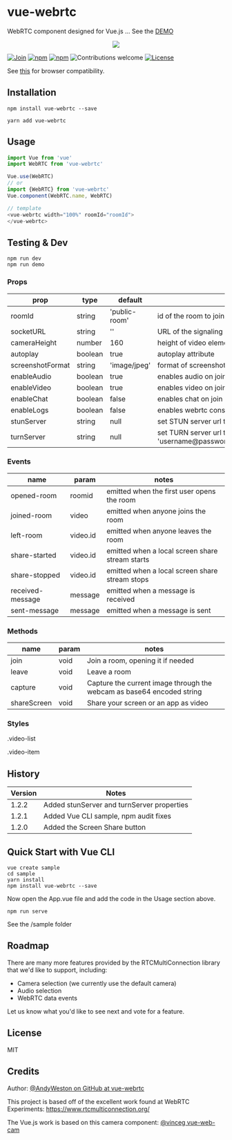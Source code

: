 
# vue-webrtc

WebRTC component designed for Vue.js ... See the [DEMO](https://westonsoftware.github.io/vue-webrtc/)

<p align="center">
    <img src="assets/screenshot.png">
</p>

[![Join](https://badges.gitter.im/Join%20Chat.svg)](https://gitter.im/westonsoftware/vue-webrtc?utm_source=badge&utm_medium=badge&utm_campaign=pr-badge&utm_content=badge)
[![npm](https://img.shields.io/npm/v/vue-webrtc.svg)](https://www.npmjs.com/package/vue-webrtc)
[![npm](https://img.shields.io/npm/dm/vue-webrtc.svg)](https://www.npmjs.com/package/vue-webrtc)
![Contributions welcome](https://img.shields.io/badge/contributions-welcome-orange.svg)
[![License](https://img.shields.io/badge/license-MIT-blue.svg)](https://opensource.org/licenses/MIT)

See [this](http://caniuse.com/#feat=stream)
for browser compatibility.


## Installation

```
npm install vue-webrtc --save

yarn add vue-webrtc
```

## Usage

```javascript
import Vue from 'vue'
import WebRTC from 'vue-webrtc'

Vue.use(WebRTC)
// or
import {WebRTC} from 'vue-webrtc'
Vue.component(WebRTC.name, WebRTC)

// template
<vue-webrtc width="100%" roomId="roomId">
</vue-webrtc>
```

## Testing & Dev

```
npm run dev
npm run demo
```

### Props

| prop             | type    | default      | notes                     |
| ---------------- | ------- | ------------ | ------------------------- |
| roomId           | string  | 'public-room' | id of the room to join   |
| socketURL        | string  | '' | URL of the signaling server   |
| cameraHeight     | number  | 160          | height of video element   |
| autoplay         | boolean | true         | autoplay attribute        |
| screenshotFormat | string  | 'image/jpeg' | format of screenshot      |
| enableAudio      | boolean  | true | enables audio on join      |
| enableVideo      | boolean  | true | enables video on join      |
| enableChat       | boolean  | false | enables chat on join      |
| enableLogs       | boolean  | false | enables webrtc console logs    |
| stunServer       | string  | null | set STUN server url to 'stun:yourSTUN.com:port'    |
| turnServer       | string  | null | set TURN server url to 'username@password%turn:yourTURN.com:port'    |

### Events

| name           | param    | notes                                                         |
| -------------- | -------- | ------------------------------------------------------------- |
| opened-room    | roomid   | emitted when the first user opens the room                    |
| joined-room    | video    | emitted when anyone joins the room                            |
| left-room      | video.id | emitted when anyone leaves the room                           |
| share-started  | video.id | emitted when a local screen share stream starts               |
| share-stopped  | video.id | emitted when a local screen share stream stops                |
| received-message  | message | emitted when a message is received                |
| sent-message  | message | emitted when a message is sent                |

### Methods

| name           | param    | notes                                                                   |
| -------------- | -------- | ----------------------------------------------------------------------- |
| join           | void     | Join a room, opening it if needed                                       |
| leave          | void     | Leave a room                                                            |
| capture        | void     | Capture the current image through the webcam as base64 encoded string   |
| shareScreen    | void     | Share your screen or an app as video   |

### Styles

.video-list

.video-item

## History

| Version           | Notes                                                                   |
| -------------- | ----------------------------------------------------------------------- |
| 1.2.2           | Added stunServer and turnServer properties                                       |
| 1.2.1           | Added Vue CLI sample, npm audit fixes                                       |
| 1.2.0           | Added the Screen Share button                                       |

## Quick Start with Vue CLI
```
vue create sample
cd sample
yarn install
npm install vue-webrtc --save
```
Now open the App.vue file and add the code in the Usage section above.
```
npm run serve
```
See the /sample folder

## Roadmap
There are many more features provided by the RTCMultiConnection library that we'd like to support, including:
- Camera selection (we currently use the default camera)
- Audio selection
- WebRTC data events

Let us know what you'd like to see next and vote for a feature.

## License

MIT


## Credits

Author: [@AndyWeston on GitHub at vue-webrtc](https://github.com/westonsoftware)

This project is based off of the excellent work found at WebRTC Experiments:
https://www.rtcmulticonnection.org/


The Vue.js work is based on this camera component:
[@vinceg vue-web-cam](https://github.com/vinceg/vue-web-cam)



